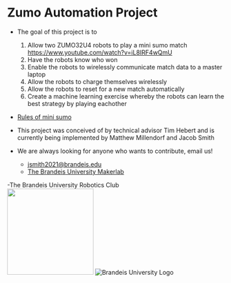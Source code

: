 Zumo Automation Project
=======================
* The goal of this project is to
    1. Allow two ZUMO32U4 robots to play a mini sumo match https://www.youtube.com/watch?v=iL8IRF4wQmU
    2. Have the robots know who won  
    3. Enable the robots to wirelessly communicate match data to a master laptop  
    4. Allow the robots to charge themselves wirelessly  
    5. Allow the robots to reset for a new match automatically  
    6. Create a machine learning exercise whereby the robots can learn the best strategy by playing eachother  

* [Rules of mini sumo](http://robogames.net/rules/all-sumo.php)
* This project was conceived of by technical advisor Tim Hebert and is currently being implemented by Matthew Millendorf and Jacob Smith
* We are always looking for anyone who wants to contribute, email us!  
    + jsmith2021@brandeis.edu  
    + [The Brandeis University Makerlab](http://brandeismakerlab.com/people/) 

-The Brandeis University Robotics Club  
<img src="https://a.pololu-files.com/picture/0J6721.1200.jpg?f23bb5e39014c5721350a43b8c0e8fe4" width="200" height="200">
![Brandeis University Logo](https://www.brandeis.edu/communications/creative/downloads/gotham-outlined.jpg)
